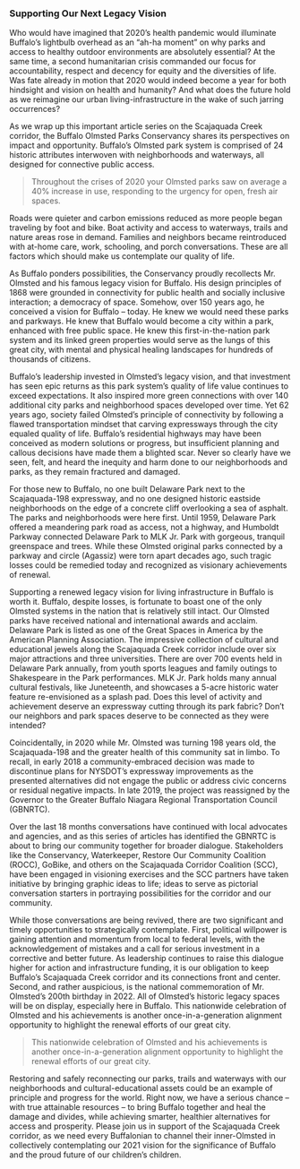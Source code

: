 ### Supporting Our Next Legacy Vision

Who would have imagined that 2020’s health pandemic would illuminate Buffalo’s lightbulb overhead as an “ah-ha moment” on why parks and access to healthy outdoor environments are absolutely essential? At the same time, a second humanitarian crisis commanded our focus for accountability, respect and decency for equity and the diversities of life. Was fate already in motion that 2020 would indeed become a year for both hindsight and vision on health and humanity? And what does the future hold as we reimagine our urban living-infrastructure in the wake of such jarring occurrences?

As we wrap up this important article series on the Scajaquada Creek corridor, the Buffalo Olmsted Parks Conservancy shares its perspectives on impact and opportunity. Buffalo’s Olmsted park system is comprised of 24 historic attributes interwoven with neighborhoods and waterways, all designed for connective public access.

> Throughout the crises of 2020 your Olmsted parks saw on average a 40% increase in use, responding to the urgency for open, fresh air spaces.

Roads were quieter and carbon emissions reduced as more people began traveling by foot and bike. Boat activity and access to waterways, trails and nature areas rose in demand. Families and neighbors became reintroduced with at-home care, work, schooling, and porch conversations. These are all factors which should make us contemplate our quality of life.

As Buffalo ponders possibilities, the Conservancy proudly recollects Mr. Olmsted and his famous legacy vision for Buffalo. His design principles of 1868 were grounded in connectivity for public health and socially inclusive interaction; a democracy of space. Somehow, over 150 years ago, he conceived a vision for Buffalo – today. He knew we would need these parks and parkways. He knew that Buffalo would become a city within a park, enhanced with free public space. He knew this first-in-the-nation park system and its linked green properties would serve as the lungs of this great city, with mental and physical healing landscapes for hundreds of thousands of citizens.

Buffalo’s leadership invested in Olmsted’s legacy vision, and that investment has seen epic returns as this park system’s quality of life value continues to exceed expectations. It also inspired more green connections with over 140 additional city parks and neighborhood spaces developed over time. Yet 62 years ago, society failed Olmsted’s principle of connectivity by following a flawed transportation mindset that carving expressways through the city equaled quality of life. Buffalo’s residential highways may have been conceived as modern solutions or progress, but insufficient planning and callous decisions have made them a blighted scar. Never so clearly have we seen, felt, and heard the inequity and harm done to our neighborhoods and parks, as they remain fractured and damaged.

For those new to Buffalo, no one built Delaware Park next to the Scajaquada-198 expressway, and no one designed historic eastside neighborhoods on the edge of a concrete cliff overlooking a sea of asphalt. The parks and neighborhoods were here first. Until 1959, Delaware Park offered a meandering park road as access, not a highway, and Humboldt Parkway connected Delaware Park to MLK Jr. Park with gorgeous, tranquil greenspace and trees. While these Olmsted original parks connected by a parkway and circle (Agassiz) were torn apart decades ago, such tragic losses could be remedied today and recognized as visionary achievements of renewal.

Supporting a renewed legacy vision for living infrastructure in Buffalo is worth it. Buffalo, despite losses, is fortunate to boast one of the only Olmsted systems in the nation that is relatively still intact. Our Olmsted parks have received national and international awards and acclaim. Delaware Park is listed as one of the Great Spaces in America by the American Planning Association. The impressive collection of cultural and educational jewels along the Scajaquada Creek corridor include over six major attractions and three universities. There are over 700 events held in Delaware Park annually, from youth sports leagues and family outings to Shakespeare in the Park performances. MLK Jr. Park holds many annual cultural festivals, like Juneteenth, and showcases a 5-acre historic water feature re-envisioned as a splash pad. Does this level of activity and achievement deserve an expressway cutting through its park fabric? Don’t our neighbors and park spaces deserve to be connected as they were intended?

Coincidentally, in 2020 while Mr. Olmsted was turning 198 years old, the Scajaquada-198 and the greater health of this community sat in limbo. To recall, in early 2018 a community-embraced decision was made to discontinue plans for NYSDOT’s expressway improvements as the presented alternatives did not engage the public or address civic concerns or residual negative impacts. In late 2019, the project was reassigned by the Governor to the Greater Buffalo Niagara Regional Transportation Council (GBNRTC).

Over the last 18 months conversations have continued with local advocates and agencies, and as this series of articles has identified the GBNRTC is about to bring our community together for broader dialogue. Stakeholders like the Conservancy, Waterkeeper, Restore Our Community Coalition (ROCC), GoBike, and others on the Scajaquada Corridor Coalition (SCC), have been engaged in visioning exercises and the SCC partners have taken initiative by bringing graphic ideas to life; ideas to serve as pictorial conversation starters in portraying possibilities for the corridor and our community.

While those conversations are being revived, there are two significant and timely opportunities to strategically contemplate. First, political willpower is gaining attention and momentum from local to federal levels, with the acknowledgement of mistakes and a call for serious investment in a corrective and better future. As leadership continues to raise this dialogue higher for action and infrastructure funding, it is our obligation to keep Buffalo’s Scajaquada Creek corridor and its connections front and center. Second, and rather auspicious, is the national commemoration of Mr. Olmsted’s 200th birthday in 2022. All of Olmsted’s historic legacy spaces will be on display, especially here in Buffalo. This nationwide celebration of Olmsted and his achievements is another once-in-a-generation alignment opportunity to highlight the renewal efforts of our great city.

> This nationwide celebration of Olmsted and his achievements is another once-in-a-generation alignment opportunity to highlight the renewal efforts of our great city.

Restoring and safely reconnecting our parks, trails and waterways with our neighborhoods and cultural-educational assets could be an example of principle and progress for the world. Right now, we have a serious chance – with true attainable resources – to bring Buffalo together and heal the damage and divides, while achieving smarter, healthier alternatives for access and prosperity. Please join us in support of the Scajaquada Creek corridor, as we need every Buffalonian to channel their inner-Olmsted in collectively contemplating our 2021 vision for the significance of Buffalo and the proud future of our children’s children.
